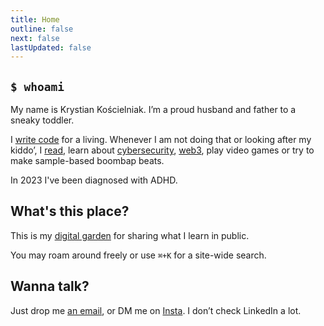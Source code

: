 ```yaml
---
title: Home
outline: false
next: false
lastUpdated: false
---
```


## `$ whoami`

My name is Krystian Kościelniak. I’m a proud husband and father to a sneaky toddler.

I [write code](https://github.com/kkoscielniak) for a living. Whenever I am not doing that or looking after my kiddo’, I [read](/reading/), learn about [cybersecurity](/cybersecurity/), [web3](/web3/), play video games or try to make sample-based boombap beats.

In 2023 I've been diagnosed with ADHD.

## What's this place?

This is my [digital garden](others/digital-garden) for sharing what I learn in public.

You may roam around freely or use `⌘+K` for a site-wide search.

## Wanna talk?

Just drop me <a href="mailto:krystiankoscielniak@proton.me">an email</a>, or DM me on [Insta](https://instagram.com/pankoscielniak). I don’t check LinkedIn a lot.
